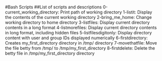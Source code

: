 #Bash Scripts
##List of scripts and descriptions
0-current_working_directory: Print path of working directory
1-listit: Display the contents of the current working directory
2-bring_me_home: Change working directory to home directory
3-listfiles: Display current directory contents in a long format
4-listmorefiles: Display current directory contents in long format, including hidden files
5-listfilesdigitonly: Display directory content with user and group IDs displayed numerically
6-firstdirectory: Creates my_first_directory directory in /tmp/ directory
7-movethatfile: Move the file betty from /tmp/ to /tmp/my_first_directory
8-firstdelete: Delete the betty file in /tmp/my_first_directory directory
